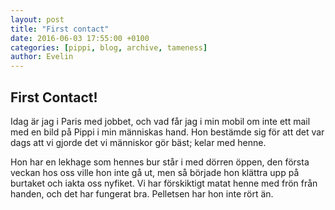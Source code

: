```yaml
---
layout: post
title: "First contact"
date: 2016-06-03 17:55:00 +0100
categories: [pippi, blog, archive, tameness]
author: Evelin
---
```


## First Contact!

Idag är jag i Paris med jobbet, och vad får jag i min mobil om inte ett mail med en bild på Pippi i min människas hand. Hon bestämde sig för att det var dags att vi gjorde det vi människor gör bäst; kelar med henne.

Hon har en lekhage som hennes bur står i med dörren öppen, den första veckan hos oss ville hon inte gå ut, men så började hon klättra upp på burtaket och iakta oss nyfiket. Vi har förskiktigt matat henne med frön från handen, och det har fungerat bra. Pelletsen har hon inte rört än.